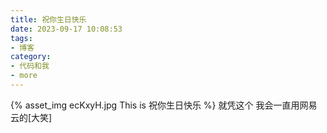 ```yaml
---
title: 祝你生日快乐
date: 2023-09-17 10:08:53
tags:
- 博客
category:
- 代码和我
- more
---
```

{% asset_img ecKxyH.jpg This is 祝你生日快乐 %}
就凭这个 我会一直用网易云的[大笑]